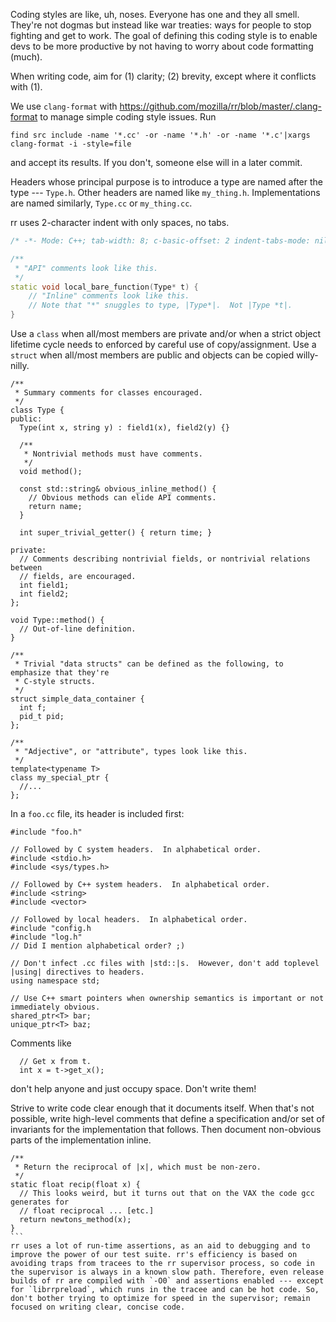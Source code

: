 Coding styles are like, uh, noses.  Everyone has one and they all smell.  They're not dogmas but instead like war treaties: ways for people to stop fighting and get to work.  The goal of defining this coding style is to enable devs to be more productive by not having to worry about code formatting (much).

When writing code, aim for (1) clarity; (2) brevity, except where it conflicts with (1).

We use `clang-format` with https://github.com/mozilla/rr/blob/master/.clang-format to manage simple coding style issues. Run
````
find src include -name '*.cc' -or -name '*.h' -or -name '*.c'|xargs clang-format -i -style=file
````
and accept its results. If you don't, someone else will in a later commit.

Headers whose principal purpose is to introduce a type are named after the type --- `Type.h`. Other headers are named like `my_thing.h`. Implementations are named similarly, `Type.cc` or `my_thing.cc`.

rr uses 2-character indent with only spaces, no tabs.

```C++
/* -*- Mode: C++; tab-width: 8; c-basic-offset: 2 indent-tabs-mode: nil; -*- */

/**
 * "API" comments look like this.
 */
static void local_bare_function(Type* t) {
	// "Inline" comments look like this.
	// Note that "*" snuggles to type, |Type*|.  Not |Type *t|.
}
````
Use a `class` when all/most members are private and/or when a strict object lifetime cycle needs to enforced by careful use of copy/assignment. Use a `struct` when all/most members are public and objects can be copied willy-nilly.
````
/**
 * Summary comments for classes encouraged.
 */
class Type {
public:
  Type(int x, string y) : field1(x), field2(y) {}

  /**
   * Nontrivial methods must have comments.
   */
  void method();

  const std::string& obvious_inline_method() {
    // Obvious methods can elide API comments.
    return name;
  }

  int super_trivial_getter() { return time; }

private:
  // Comments describing nontrivial fields, or nontrivial relations between
  // fields, are encouraged.
  int field1;
  int field2;
};

void Type::method() {
  // Out-of-line definition.
}

/**
 * Trivial "data structs" can be defined as the following, to emphasize that they're
 * C-style structs.
 */
struct simple_data_container {
  int f;
  pid_t pid;
};

/**
 * "Adjective", or "attribute", types look like this.
 */
template<typename T>
class my_special_ptr {
  //...
};
````
In a `foo.cc` file, its header is included first:
````
#include "foo.h"

// Followed by C system headers.  In alphabetical order.
#include <stdio.h>
#include <sys/types.h>

// Followed by C++ system headers.  In alphabetical order.
#include <string>
#include <vector>

// Followed by local headers.  In alphabetical order.
#include "config.h
#include "log.h"
// Did I mention alphabetical order? ;)

// Don't infect .cc files with |std::|s.  However, don't add toplevel |using| directives to headers.
using namespace std;

// Use C++ smart pointers when ownership semantics is important or not immediately obvious.
shared_ptr<T> bar;
unique_ptr<T> baz;
````
Comments like
````
  // Get x from t.
  int x = t->get_x();
````
don't help anyone and just occupy space.  Don't write them!

Strive to write code clear enough that it documents itself.  When that's not possible, write high-level comments that define a specification and/or set of invariants for the implementation that follows.  Then document non-obvious parts of the implementation inline.
````
/**
 * Return the reciprocal of |x|, which must be non-zero.
 */
static float recip(float x) {
  // This looks weird, but it turns out that on the VAX the code gcc generates for
  // float reciprocal ... [etc.]
  return newtons_method(x);
}
```
rr uses a lot of run-time assertions, as an aid to debugging and to improve the power of our test suite. rr's efficiency is based on avoiding traps from tracees to the rr supervisor process, so code in the supervisor is always in a known slow path. Therefore, even release builds of rr are compiled with `-O0` and assertions enabled --- except for `librrpreload`, which runs in the tracee and can be hot code. So, don't bother trying to optimize for speed in the supervisor; remain focused on writing clear, concise code.